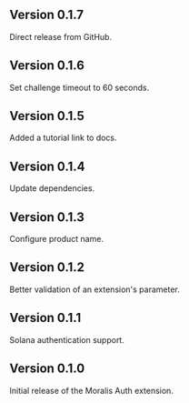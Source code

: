 ## Version 0.1.7

Direct release from GitHub.

## Version 0.1.6

Set challenge timeout to 60 seconds.

## Version 0.1.5

Added a tutorial link to docs.

## Version 0.1.4

Update dependencies.

## Version 0.1.3

Configure product name.

## Version 0.1.2

Better validation of an extension's parameter.

## Version 0.1.1

Solana authentication support.

## Version 0.1.0

Initial release of the Moralis Auth extension.
